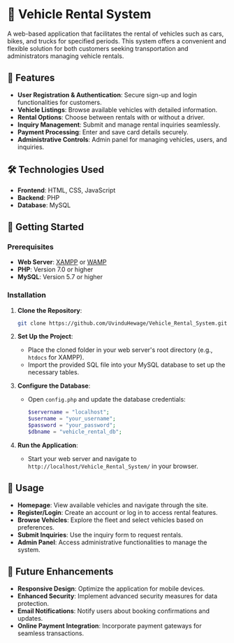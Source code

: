 # 🚗 Vehicle Rental System

A web-based application that facilitates the rental of vehicles such as cars, bikes, and trucks for specified periods. This system offers a convenient and flexible solution for both customers seeking transportation and administrators managing vehicle rentals.

## 🌟 Features

* **User Registration & Authentication**: Secure sign-up and login functionalities for customers.
* **Vehicle Listings**: Browse available vehicles with detailed information.
* **Rental Options**: Choose between rentals with or without a driver.
* **Inquiry Management**: Submit and manage rental inquiries seamlessly.
* **Payment Processing**: Enter and save card details securely.
* **Administrative Controls**: Admin panel for managing vehicles, users, and inquiries.

## 🛠️ Technologies Used

* **Frontend**: HTML, CSS, JavaScript
* **Backend**: PHP
* **Database**: MySQL


## 🚀 Getting Started

### Prerequisites

* **Web Server**: [XAMPP](https://www.apachefriends.org/index.html) or [WAMP](https://www.wampserver.com/en/)
* **PHP**: Version 7.0 or higher
* **MySQL**: Version 5.7 or higher

### Installation

1. **Clone the Repository**:

   ```bash
   git clone https://github.com/UvinduHewage/Vehicle_Rental_System.git
   ```

2. **Set Up the Project**:

   * Place the cloned folder in your web server's root directory (e.g., `htdocs` for XAMPP).
   * Import the provided SQL file into your MySQL database to set up the necessary tables.

3. **Configure the Database**:

   * Open `config.php` and update the database credentials:

     ```php
     $servername = "localhost";
     $username = "your_username";
     $password = "your_password";
     $dbname = "vehicle_rental_db";
     ```

4. **Run the Application**:

   * Start your web server and navigate to `http://localhost/Vehicle_Rental_System/` in your browser.

## 🧪 Usage

* **Homepage**: View available vehicles and navigate through the site.
* **Register/Login**: Create an account or log in to access rental features.
* **Browse Vehicles**: Explore the fleet and select vehicles based on preferences.
* **Submit Inquiries**: Use the inquiry form to request rentals.
* **Admin Panel**: Access administrative functionalities to manage the system.

## 📌 Future Enhancements

* **Responsive Design**: Optimize the application for mobile devices.
* **Enhanced Security**: Implement advanced security measures for data protection.
* **Email Notifications**: Notify users about booking confirmations and updates.
* **Online Payment Integration**: Incorporate payment gateways for seamless transactions.
